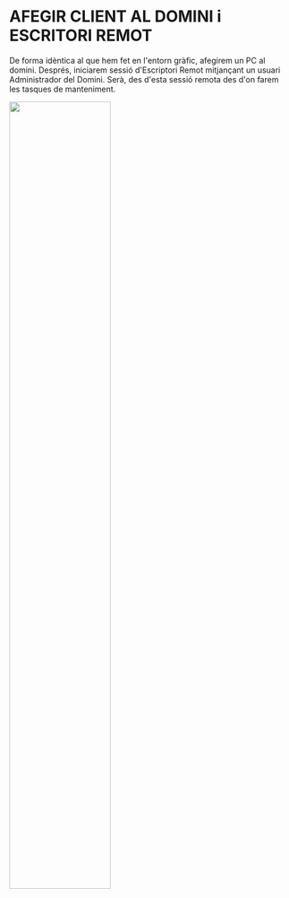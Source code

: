# AFEGIR CLIENT AL DOMINI i ESCRITORI REMOT

De forma idèntica al que hem fet en l'entorn gràfic, afegirem un PC al domini.
Després, iniciarem sessió d'Escriptori Remot mitjançant un usuari Administrador del Domini.
Serà, des d'esta sessió remota des d'on farem les tasques de manteniment.

<img width="60%" src=../png/ClientCore/AfegirClient.png>


